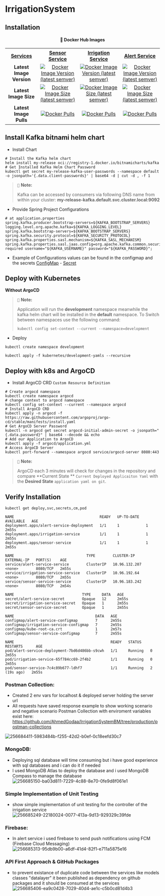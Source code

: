 # IrrigationSystem

## Installation

<h4 align="center">🐋 Docker Hub Images</h4>
<div align="center" style="text-align: center;">
<table style="text-align: center;">
  <tr>
    <th><a href="https://hub.docker.com/u/ahmedgodaa">Services</a></th>
    <th><a href="https://hub.docker.com/r/ahmedgodaa/sensor-service">Sensor Service</a></th>
    <th><a href="https://hub.docker.com/r/ahmedgodaa/irrigation-service">Irrigation Service</a></th>
    <th><a href="https://hub.docker.com/r/ahmedgodaa/alert-service">Alert Service</a></th>
  </tr>
  <tr>
    <td><strong>Latest Image Version</strong></td>
    <td><a href="https://hub.docker.com/repository/docker/ahmedgodaa/sensor-service"><img src="https://img.shields.io/docker/v/ahmedgodaa/sensor-service?sort=semver" alt="Docker Image Version (latest semver)"></a></td>
    <td><a href="https://hub.docker.com/repository/docker/ahmedgodaa/irrigation-service"><img src="https://img.shields.io/docker/v/ahmedgodaa/irrigation-service?sort=semver" alt="Docker Image Version (latest semver)"></a></td>
    <td><a href="https://hub.docker.com/repository/docker/ahmedgodaa/alert-service"><img src="https://img.shields.io/docker/v/ahmedgodaa/alert-service?sort=semver" alt="Docker Image Version (latest semver)"></a></td>
  </tr>
  <tr>
    <td><strong>Latest Image Size</strong></td>
    <td><a href="https://hub.docker.com/repository/docker/ahmedgodaa/sensor-service"><img src="https://img.shields.io/docker/image-size/ahmedgodaa/sensor-service?sort=semver" alt="Docker Image Size (latest semver)"></a></td>
    <td><a href="https://hub.docker.com/repository/docker/ahmedgodaa/irrigation-service"><img src="https://img.shields.io/docker/image-size/ahmedgodaa/irrigation-service?sort=semver" alt="Docker Image Size (latest semver)"></a></td>
    <td><a href="https://hub.docker.com/repository/docker/ahmedgodaa/alert-service"><img src="https://img.shields.io/docker/image-size/ahmedgodaa/alert-service?sort=semver" alt="Docker Image Size (latest semver)"></a></td>
  </tr>
<tr>
<td><strong>Latest Image Pulls</strong></td>
<td><a href="https://hub.docker.com/repository/docker/ahmedgodaa/sensor-service"><img src="https://img.shields.io/docker/pulls/ahmedgodaa/sensor-service.svg" alt="Docker Pulls"></a></td>
<td><a href="https://hub.docker.com/repository/docker/ahmedgodaa/irrigation-service"><img src="https://img.shields.io/docker/pulls/ahmedgodaa/irrigation-service.svg" alt="Docker Pulls"></a></td>
<td><a href="https://hub.docker.com/repository/docker/ahmedgodaa/alert-service"><img src="https://img.shields.io/docker/pulls/ahmedgodaa/alert-service.svg" alt="Docker Pulls"></a></td>
</tr>
</table>
</div>

## Install Kafka bitnami helm chart

- Install Chart

```shell
# Install the Kafka helm chart
helm install my-release oci://registry-1.docker.io/bitnamicharts/kafka
# Get Installed Kafka Helm Chart Password
kubectl get secret my-release-kafka-user-passwords --namespace default -o jsonpath='{.data.client-passwords}' | base64 -d | cut -d , -f 1
``` 

> `📝` **Note:**
>
> Kafka can be accessed by consumers via following DNS name from within your cluster:
> **my-release-kafka.default.svc.cluster.local:9092**

- Provide Spring Project Configurations

```text
# at application.properties
spring.kafka.producer.bootstrap-servers=${KAFKA_BOOTSTRAP_SERVERS}
logging.level.org.apache.kafka=${KAFKA_LOGGING_LEVEL}
spring.kafka.bootstrap-servers=${KAFKA_BOOTSTRAP_SERVERS}
spring.kafka.security.protocol=${KAFKA_SECURITY_PROTOCOL}
spring.kafka.properties.sasl.mechanism=${KAFKA_SASL_MECHANISM}
spring.kafka.properties.sasl.jaas.config=org.apache.kafka.common.security.scram.ScramLoginModule required username="${KAFKA_USERNAME}" password="${KAFKA_PASSWORD}";
```

- Example of Configurations values can be found in the configmap and the
  secrets [ConfigMap](kubernetes/development/sensor-service/sensor-service-configmap.yml) - [Secret](kubernetes/development/sensor-service/sensor-service-secret.yml)

## Deploy with Kubernetes

**Without ArgoCD**
> `📝` **Note:**
>
> Application will run the **development** namespace meanwhile the kafka helm chart will be installed in the **default**
> namespace.
> To Switch between namespaces use the following command:
> ```shell
> kubectl config set-context --current --namespace=development
> ```

- Deploy

```shell
kubectl create namespace development

kubectl apply -f kubernetes/development-yamls --recursive
```

## Deploy with k8s and ArgoCD

- Install ArgoCD CRD `Custom Resource Definition`

```shell
# Create argocd namespace
kubectl create namespace argocd
# change context to argocd namespace
kubectl config set-context --current --namespace argocd
# Install ArgoCD CRD
kubectl apply -n argocd -f https://raw.githubusercontent.com/argoproj/argo-cd/stable/manifests/install.yaml
# Get ArgoCD Server Password
kubectl -n argocd get secret argocd-initial-admin-secret -o jsonpath="{.data.password}" | base64 --decode && echo
# Add our Application to ArgoCD
kubectl apply -f argocd/application.yml
# Access ArgoCD Server
kubectl port-forward --namespace argocd service/argocd-server 8080:443
```

> `📝` **Note:**
>
> ArgoCD each 3 minutes will check for changes in the repository and compare **Current State
** `Current Deployed Applicaiton Yaml` with the **Desired State** `application yaml on git`.

## Verify Installation

```shell
kubectl get deploy,svc,secrets,cm,pod
```

```text
NAME                                       READY   UP-TO-DATE   AVAILABLE   AGE
deployment.apps/alert-service-deployment   1/1     1            1           2m55s
deployment.apps/irrigation-service         1/1     1            1           2m55s
deployment.apps/sensor-service             1/1     1            1           2m55s

NAME                                 TYPE        CLUSTER-IP      EXTERNAL-IP   PORT(S)    AGE
service/alert-service-service        ClusterIP   10.96.132.207   <none>        8080/TCP   2m55s
service/irrigation-service-service   ClusterIP   10.96.192.64    <none>        8080/TCP   2m55s
service/sensor-service-service       ClusterIP   10.96.183.242   <none>        8080/TCP   2m54s

NAME                               TYPE     DATA   AGE
secret/alert-service-secret        Opaque   12     2m55s
secret/irrigation-service-secret   Opaque   1      2m55s
secret/sensor-service-secret       Opaque   1      2m55s

NAME                                     DATA   AGE
configmap/alert-service-configmap        7      2m55s
configmap/irrigation-service-configmap   7      2m55s
configmap/kube-root-ca.crt               1      2m57s
configmap/sensor-service-configmap       7      2m55s

NAME                                            READY   STATUS    RESTARTS      AGE
pod/alert-service-deployment-7bd6d486bb-s9cwh   1/1     Running   0             2m55s
pod/irrigation-service-65f784cc69-2f4b2         1/1     Running   0             2m55s
pod/sensor-service-7c4c89b677-ldhf7             1/1     Running   2 (19s ago)   2m55s
```

### Postman Collection:

- Created 2 env vars for localhost & deployed server holding the server url
- All requests have saved response example to show working scenario and negative scenario
  Postman Collection with enviroment variables exist
  here: https://github.com/AhmedGodaa/IrrigationSystemBM/tree/production/postman-collections

![256684411-5983484b-f255-42d2-b0ef-0c18eefd30c7](https://github.com/AhmedGodaa/IrrigationSystemBM/assets/73083104/dbabbc72-3f4d-49a8-8533-d1b0e9a8c25b)

### MongoDB:

- Deploying sql database will time consuming but i have good experience with sql databases and i can do it if needed
- I used MongoDB Atlas to deploy the database and i used MongoDB Compass to manage the database
  ![256685150-ba03d811-7229-4c88-8e70-0fe9d8f061e1](https://github.com/AhmedGodaa/IrrigationSystemBM/assets/73083104/e45d59b6-ba67-4c56-901b-a260f289c832)

### Simple Implementation of Unit Testing

- show simple implementation of unit testing for the controller of the irrigation service
  ![256685249-22180024-0077-413a-9d13-929329c39fde](https://github.com/AhmedGodaa/IrrigationSystemBM/assets/73083104/6e344bf6-9ad2-4b0a-97ca-0d534b3d90ea)

### Firebase:

- In alert service i used firebase to send push notifications using FCM (Firebase Cloud Messaging)
  ![256685313-95db9b00-a6df-41d4-82f1-e711a5875e16](https://github.com/AhmedGodaa/IrrigationSystemBM/assets/73083104/dc954f9d-3826-4d54-8094-e577af4f7b3e)

### API First Approach & GitHub Packages

- to prevent existance of duplicate code between the services like models classes "datalayer" it been published as
  dependency on github packages and it should be consumed at the services
  ![256685406-ea9c0428-7029-40d4-ae1c-c5b0cd81d4b3](https://github.com/AhmedGodaa/IrrigationSystemBM/assets/73083104/41fbcca2-5227-43eb-b72d-c714ec442a33)




